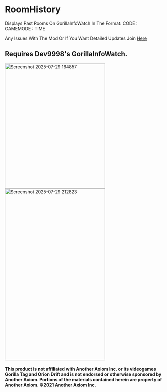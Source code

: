 # RoomHistory
Displays Past Rooms On GorillaInfoWatch In The Format:    CODE : GAMEMODE : TIME

Any Issues With The Mod Or If You Want Detailed Updates Join [Here](<https://discord.gg/MFA5qn385z>)
## Requires Dev9998's GorillaInfoWatch.

<img width="320" height="400" alt="Screenshot 2025-07-29 164857" src="https://github.com/user-attachments/assets/28636664-2101-4e76-851f-6dadaeb76ccf" />
<img width="320" height="550" alt="Screenshot 2025-07-29 212823" src="https://github.com/user-attachments/assets/fe2aa3eb-4369-46c7-b626-5d376772857a" />


#### This product is not affiliated with Another Axiom Inc. or its videogames Gorilla Tag and Orion Drift and is not endorsed or otherwise sponsored by Another Axiom. Portions of the materials contained herein are property of Another Axiom. ©2021 Another Axiom Inc.

